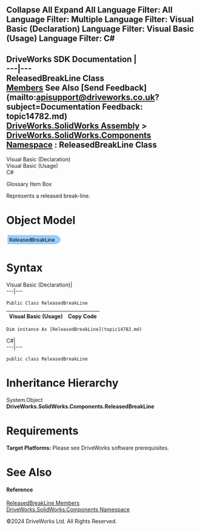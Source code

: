       

 Collapse All Expand All  Language Filter: All  Language Filter: Multiple  Language Filter: Visual Basic (Declaration) Language Filter: Visual Basic (Usage) Language Filter: C#  
---  
DriveWorks SDK Documentation  |   
---|---  
ReleasedBreakLine Class   
[Members](topic14783.md) See Also [Send Feedback](mailto:apisupport@driveworks.co.uk?subject=Documentation Feedback: topic14782.md)  
[DriveWorks.SolidWorks Assembly](topic13342.md) > [DriveWorks.SolidWorks.Components Namespace](topic13925.md) : ReleasedBreakLine Class  
---  
  
Visual Basic (Declaration)    
Visual Basic (Usage)    
C# 

Glossary Item Box

Represents a released break-line. 

# Object Model

![](dotnetdiagramimages/image835.png)

# Syntax

Visual Basic (Declaration)|   
---|---  
      
    
    Public Class ReleasedBreakLine   
  
Visual Basic (Usage)| Copy Code  
---|---  
      
    
    Dim instance As [ReleasedBreakLine](topic14782.md)  
  
C#|   
---|---  
      
    
    public class ReleasedBreakLine   
  
# Inheritance Hierarchy

System.Object  
**DriveWorks.SolidWorks.Components.ReleasedBreakLine**  


# Requirements

**Target Platforms:** Please see DriveWorks software prerequisites.

# See Also

#### Reference

[ReleasedBreakLine Members](topic14783.md)   
[DriveWorks.SolidWorks.Components Namespace](topic13925.md)

©2024 DriveWorks Ltd. All Rights Reserved.
